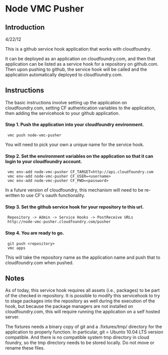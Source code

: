 Node VMC Pusher
===============

Introduction
------------

4/22/12

This is a github service hook application that works with cloudfoundry.

It can be deployed as an application on cloudfoundry.com, and then
that application can be listed as a service hook for a repository on
github.com.  Then upon pushing to github, the service hook will be
called and the application automatically deployed to cloudfoundry.com.


Instructions
------------

The basic instructions involve setting up the application on
cloudfoundry.com, setting CF authentication variables to the
application, then adding the servicehook to your github application.


#### Step 1. Push the application into your cloudfoundry environment. 

     vmc push node-vmc-pusher

You will need to pick your own a unique name for the service hook.

#### Step 2. Set the environment variables on the application so that it can login to your cloudfoundry account.  

     vmc env-add node-vmc-pusher CF_TARGET=http://api.cloudfoundry.com
     vmc env-add node-vmc-pusher CF_USER=<username>
     vmc env-add node-vmc-pusher CF_PWD=<password>


In a future version of cloudfoundry, this mechanism will need to be re-written to use CF's oauth functionality.

#### Step 3. Set the github service hook for your repository to this url.

     Repository -> Admin -> Service Hooks -> PostReceive URLs
     http://node-vmc-pusher.cloudfoundry.com/pusher


#### Step 4.  You are ready to go.  

     git push <repository>
     vmc apps

This will take the repository name as the application name and push that to cloudfoundry.com when pushed.


Notes
-----

As of today, this service hook requires all assets (i.e., packages) to
be part of the checked in repository. It is possible to modify this
servicehook to try to stage packages into the repository as well
during the execution of the hook, but because the package managers are
not installed on cloudfoundry.com, this will require running the
application on a self hosted server.

The fixtures needs a binary copy of git and a .fixtures/tmp/ directory
for the application to properly function.  In particular, git = Ubunto
10.04 LTS version compatible.  And there is no compatible system tmp
directory in cloud foundry, so the tmp directory needs to be stored
locally.  Do not move or rename these files.


